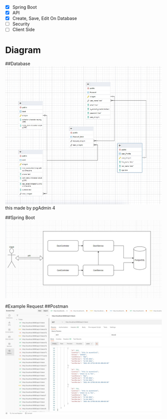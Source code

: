 


-[x] Spring Boot
-[x] API 
-[x] Create, Save, Edit On Database
-[ ] Security 
-[ ] Client Side

# Diagram
##Database
![Database](DiagramDatabank.jpg)
this made by pgAdmin 4

##Spring Boot
![APP](DiagramApp.jpg)

#Example Request
##Postman
![PostMan](Diagram%20Postman.jpg)